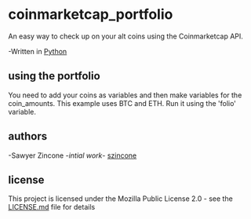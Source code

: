 # coinmarketcap_portfolio
An easy way to check up on your alt coins using the Coinmarketcap API.

-Written in [Python](https://www.python.org/)

## using the portfolio
You need to add your coins as variables and then make variables for the coin_amounts. This example uses BTC and ETH. Run it using the 'folio' variable.

## authors
-Sawyer Zincone -_intial work_- [szincone](https://github.com/szincone)

## license
This project is licensed under the Mozilla Public License 2.0 - see the [LICENSE.md](https://github.com/szincone/coinmarketcap_portfolio/master/LICENSE.md) file for details

